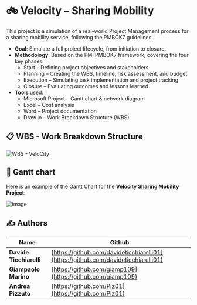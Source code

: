 # 🚲 Velocity – Sharing Mobility #

This project is a simulation of a real-world Project Management process for a sharing mobility service, following the PMBOK7 guidelines.

* **Goal**: Simulate a full project lifecycle, from initiation to closure.
* **Methodology**: Based on the PMI PMBOK7 framework, covering the four key phases:
  * Start – Defining project objectives and stakeholders
  * Planning – Creating the WBS, timeline, risk assessment, and budget
  * Execution – Simulating task implementation and project tracking
  * Closure – Evaluating outcomes and lessons learned
* **Tools** used:
  * Microsoft Project – Gantt chart & network diagram
  * Excel – Cost analysis
  * Word – Project documentation
  * Draw.io – Work Breakdown Structure (WBS)

## 📋 WBS - Work Breakdown Structure ##  
![WBS - VeloCity](https://github.com/user-attachments/assets/943385d4-5fa7-4d63-a3d6-dbce1224a6bd)

## 📅 Gantt chart ##
Here is an example of the Gantt Chart for the **Velocity Sharing Mobility Project**:

![image](https://github.com/user-attachments/assets/24cfe1b0-98df-4138-b40d-b55cd1d01f52)

## ✍️ Authors   

| Name                   | Github                                               |
|------------------------|------------------------------------------------------|
| **Davide Ticchiarelli** | [https://github.com/davideticchiarelli01](https://github.com/davideticchiarelli01) |
| **Giampaolo Marino**    | [https://github.com/giamp109](https://github.com/giamp109) |
| **Andrea Pizzuto**      | [https://github.com/Piz01](https://github.com/Piz01) |
